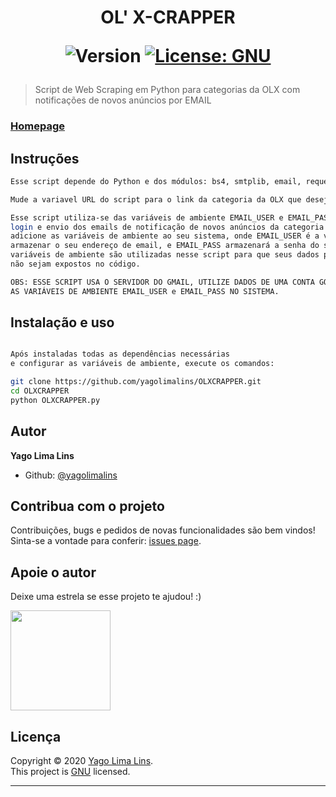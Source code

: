 <h1 align="center">OL' X-CRAPPER
<p>
  <img alt="Version" src="https://img.shields.io/badge/version-0.1.0-blue.svg?cacheSeconds=2592000" />
  <a href="https://www.gnu.org/licenses/gpl-3.0.pt-br.html" target="_blank">
    <img alt="License: GNU" src="https://img.shields.io/badge/License-GNU-yellow.svg" />
  </a>
</p>

</h1>

> Script de Web Scraping em Python para categorias da OLX com notificações de novos anúncios por EMAIL 

### [Homepage](https://github.com/yagolimalins/OLXCRAPPER)

## Instruções

```sh
Esse script depende do Python e dos módulos: bs4, smtplib, email, requests, time. 

Mude a variavel URL do script para o link da categoria da OLX que deseja fazer scraping. 

Esse script utiliza-se das variáveis de ambiente EMAIL_USER e EMAIL_PASS para 
login e envio dos emails de notificação de novos anúncios da categoria selecionada,
adicione as variáveis de ambiente ao seu sistema, onde EMAIL_USER é a variável que irá 
armazenar o seu endereço de email, e EMAIL_PASS armazenará a senha do seu email, 
variáveis de ambiente são utilizadas nesse script para que seus dados pessoais 
não sejam expostos no código. 

OBS: ESSE SCRIPT USA O SERVIDOR DO GMAIL, UTILIZE DADOS DE UMA CONTA GOOGLE AO DEFINIR 
AS VARIÁVEIS DE AMBIENTE EMAIL_USER e EMAIL_PASS NO SISTEMA.
```

## Instalação e uso

```sh

Após instaladas todas as dependências necessárias 
e configurar as variáveis de ambiente, execute os comandos:

git clone https://github.com/yagolimalins/OLXCRAPPER.git
cd OLXCRAPPER
python OLXCRAPPER.py
```

## Autor

**Yago Lima Lins**

* Github: [@yagolimalins](https://github.com/yagolimalins)

## Contribua com o projeto

Contribuições, bugs e pedidos de novas funcionalidades são bem vindos! <br />
Sinta-se a vontade para conferir: [issues page](https://github.com/yagolimalins/OLXCRAPPER/issues). 

## Apoie o autor

Deixe uma estrela se esse projeto te ajudou! :)

<a href="https://www.patreon.com/yagolimalins">
  <img src="https://c5.patreon.com/external/logo/become_a_patron_button@2x.png" width="160">
</a>

## Licença

Copyright © 2020 [Yago Lima Lins](https://github.com/yagolimalins).<br />
This project is [GNU](https://www.gnu.org/licenses/gpl-3.0.pt-br.html) licensed.

***